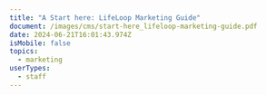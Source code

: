 ```yaml
---
title: "A Start here: LifeLoop Marketing Guide"
document: /images/cms/start-here_lifeloop-marketing-guide.pdf
date: 2024-06-21T16:01:43.974Z
isMobile: false
topics:
  - marketing
userTypes:
  - staff
---
```

